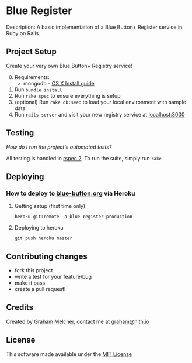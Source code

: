 # Blue Register

Description: A basic implementation of a Blue Button+ Register service
in Ruby on Rails.

## Project Setup

Create your very own Blue Button+ Registry service!

0. Requirements: 
    * mongodb - [OS X Install guide](http://docs.mongodb.org/manual/tutorial/install-mongodb-on-os-x/)
1. Run ```bundle install```
2. Run ```rake spec``` to ensure everything is setup
3. (optional) Run ```rake db:seed``` to load your local environment with sample data 
4. Run ```rails server``` and visit your new registry service at
   [localhost:3000](localhost:3000)

## Testing

_How do I run the project's automated tests?_

All testing is handled in [rspec 2](https://www.relishapp.com/rspec). To run the suite, simply run `rake`


## Deploying

### How to deploy to [blue-button.org](blue-button.org) via Heroku

1.  Getting setup (first time only)

	```heroku git:remote -a blue-register-production```

2.  Deploying to heroku

	```git push heroku master```


## Contributing changes

  * fork this project
  * write a test for your feature/bug
  * make it pass
  * create a pull request!
  
## Credits
Created by [Graham Melcher](https://github.com/melcher), contact me at <graham@hlth.io>

## License
This software made available under the [MIT License](http://opensource.org/licenses/MIT)
